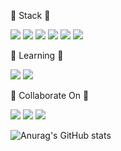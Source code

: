 
🔭 Stack 🔭

<img src="https://img.shields.io/badge/Python-000000?style=flat-square&logo=Python&logoColor=white"/></a>
<img src="https://img.shields.io/badge/C++-00599C?style=flat-square&logo=C++&logoColor=white"/></a>
<img src="https://img.shields.io/badge/Tensorflow-FF6F00?style=flat-square&logo=Tensorflow&logoColor=white"/></a>
<img src="https://img.shields.io/badge/React-00599C?style=flat-square&logo=C++&logoColor=white"/></a>
<img src="https://img.shields.io/badge/Javascript-00599C?style=flat-square&logo=C++&logoColor=white"/></a>
<img src="https://img.shields.io/badge/Blender-F5792A?style=flat-square&logo=Blender&logoColor=white"/></a>


🌱 Learning 🌱

<img src="https://img.shields.io/badge/Unity-000000?style=flat-square&logo=Unity&logoColor=white"/></a>
<img src="https://img.shields.io/badge/Unreal Engine-0E1128?style=flat-square&logo=Unreal Engine&logoColor=white"/></a>

👯 Collaborate On 👯

<img src="https://img.shields.io/badge/GitHub-181717?style=flat-square&logo=GitHub&logoColor=white"/></a>
<img src="https://img.shields.io/badge/Jira-0052CC?style=flat-square&logo=Jira&logoColor=white"/></a>
<img src="https://img.shields.io/badge/Confluence-172B4D?style=flat-square&logo=Confluence&logoColor=white"/></a>

![Anurag's GitHub stats](https://github-readme-stats.vercel.app/api?username=ToTo-Mo&show_icons=true&theme=radical)

<!--
**ToTo-Mo/ToTo-Mo** is a ✨ _special_ ✨ repository because its `README.md` (this file) appears on your GitHub profile.

Here are some ideas to get you started:

- 🔭 I’m currently working on ...
- 🌱 I’m currently learning ...
- 👯 I’m looking to collaborate on ...
- 🤔 I’m looking for help with ...
- 💬 Ask me about ...
- 📫 How to reach me: ...
- 😄 Pronouns: ...
- ⚡ Fun fact: ...
-->
